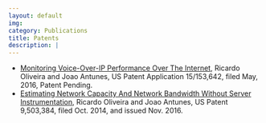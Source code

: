 ```yaml
---
layout: default
img:
category: Publications
title: Patents
description: |
---
```



- [Monitoring Voice-Over-IP Performance Over The Internet](), Ricardo Oliveira and Joao Antunes, US Patent Application 15/153,642, filed May, 2016, Patent Pending.
- [Estimating Network Capacity And Network Bandwidth Without Server Instrumentation](http://patft1.uspto.gov/netacgi/nph-Parser?patentnumber=9503384), Ricardo Oliveira and Joao Antunes, US Patent 9,503,384, filed Oct. 2014, and issued Nov. 2016.
